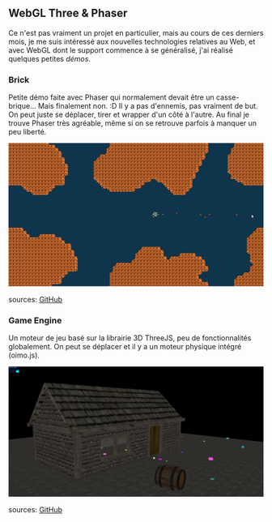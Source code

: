 ## WebGL Three & Phaser

Ce n'est pas vraiment un projet en particulier, mais au cours de ces derniers mois, je me suis intéressé aux nouvelles technologies relatives au Web, et avec WebGL dont le support commence à se généralisé, j'ai réalisé quelques petites *démos*.

### Brick

Petite démo faite avec Phaser qui normalement devait être un casse-brique... Mais finalement non. :D
Il y a pas d'ennemis, pas vraiment de but. On peut juste se déplacer, tirer et wrapper d'un côté à l'autre.
Au final je trouve Phaser très agréable, même si on se retrouve parfois à manquer un peu liberté.

![Brick](https://github.com/Apoxx/Brick/raw/master/screenshot.png)

sources: [GitHub](https://github.com/Apoxx/Brick)


### Game Engine

Un moteur de jeu basé sur la librairie 3D ThreeJS, peu de fonctionnalités globalement. On peut se déplacer et il y a un moteur physique intégré (oimo.js).

![gameengine](/public/images/gameengine.png)

sources: [GitHub](https://github.com/Apoxx/MiniGameEngine)
